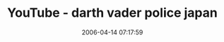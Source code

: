 ---
date: 2006-04-14 07:17:59
link:
  source: delicious
  source_url: https://del.icio.us/roytang
  text: YouTube - darth vader police japan
  url: http://www3.youtube.com/watch?v=nyLlzzkk2qk
slug: youtube-darth-vader-police-japan
source: delicious
tags:
- funny
- starwars
- videos
title: YouTube - darth vader police japan
---